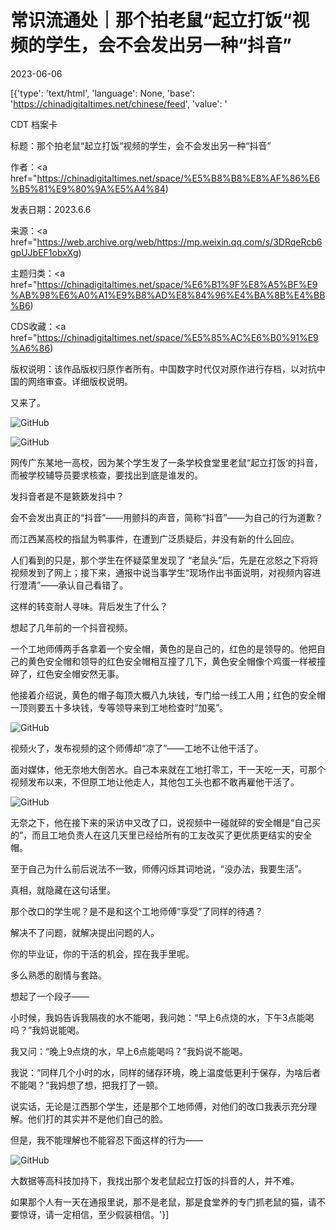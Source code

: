 # 常识流通处｜那个拍老鼠“起立打饭“视频的学生，会不会发出另一种“抖音”

2023-06-06

[{'type': 'text/html', 'language': None, 'base': 'https://chinadigitaltimes.net/chinese/feed', 'value': '

CDT 档案卡

标题：那个拍老鼠“起立打饭“视频的学生，会不会发出另一种“抖音”

作者：<a href="https://chinadigitaltimes.net/space/%E5%B8%B8%E8%AF%86%E6%B5%81%E9%80%9A%E5%A4%84)

发表日期：2023.6.6

来源：<a href="https://web.archive.org/web/https://mp.weixin.qq.com/s/3DRqeRcb6gpUJbEF1obxXg)

主题归类：<a href="https://chinadigitaltimes.net/space/%E6%B1%9F%E8%A5%BF%E9%AB%98%E6%A0%A1%E9%B8%AD%E8%84%96%E4%BA%8B%E4%BB%B6)

CDS收藏：<a href="https://chinadigitaltimes.net/space/%E5%85%AC%E6%B0%91%E9%A6%86)

版权说明：该作品版权归原作者所有。中国数字时代仅对原作进行存档，以对抗中国的网络审查。详细版权说明。





又来了。

![GitHub](https://chinadigitaltimes.net/chinese/files/2023/06/post-696889-647f35228e0d1.)

![GitHub](https://chinadigitaltimes.net/chinese/files/2023/06/post-696889-647f352386587.)

网传广东某地一高校，因为某个学生发了一条学校食堂里老鼠“起立打饭‘的抖音，而被学校辅导员要求核查，要找出到底是谁发的。

发抖音者是不是簌簌发抖中？

会不会发出真正的“抖音”——用颤抖的声音，简称“抖音”——为自己的行为道歉？

而江西某高校的指鼠为鸭事件，在遭到广泛质疑后，并没有新的什么回应。

人们看到的只是，那个学生在怀疑菜里发现了 “老鼠头”后，先是在忿怒之下将将视频发到了网上；接下来，通报中说当事学生“现场作出书面说明，对视频内容进行澄清”——承认自己看错了。

这样的转变耐人寻味。背后发生了什么？

想起了几年前的一个抖音视频。

一个工地师傅两手各拿着一个安全帽，黄色的是自己的，红色的是领导的。他把自己的黄色安全帽和领导的红色安全帽相互撞了几下，黄色安全帽像个鸡蛋一样被撞碎了，红色安全帽安然无事。

他接着介绍说，黄色的帽子每顶大概八九块钱，专门给一线工人用；红色的安全帽一顶则要五十多块钱，专等领导来到工地检查时“加冕”。

![GitHub](https://chinadigitaltimes.net/chinese/files/2023/06/post-696889-647f3525d0063.gif)

视频火了，发布视频的这个师傅却“凉了”——工地不让他干活了。

面对媒体，他无奈地大倒苦水。自己本来就在工地打零工，干一天吃一天，可那个视频发布以来，不但原工地让他走人，其他包工头也都不敢再雇他干活了。

![GitHub](https://chinadigitaltimes.net/chinese/files/2023/06/post-696889-647f352761c76.)

无奈之下，他在接下来的采访中又改了口，说视频中一碰就碎的安全帽是“自己买的”，而且工地负责人在这几天里已经给所有的工友改买了更优质更结实的安全帽。

至于自己为什么前后说法不一致，师傅闪烁其词地说，“没办法，我要生活”。

真相，就隐藏在这句话里。

那个改口的学生呢？是不是和这个工地师傅“享受”了同样的待遇？

解决不了问题，就解决提出问题的人。

你的毕业证，你的干活的机会，捏在我手里呢。

多么熟悉的剧情与套路。

想起了一个段子——

小时候，我妈告诉我隔夜的水不能喝，我问她：“早上6点烧的水，下午3点能喝吗？”我妈说能喝。

我又问：“晚上9点烧的水，早上6点能喝吗？”我妈说不能喝。

我说：“同样几个小时的水，同样的储存环境，晚上温度低更利于保存，为啥后者不能喝？”我妈想了想，把我打了一顿。

说实话，无论是江西那个学生，还是那个工地师傅，对他们的改口我表示充分理解。他们打的其实并不是他们自己的脸。

但是，我不能理解也不能容忍下面这样的行为——

![GitHub](https://chinadigitaltimes.net/chinese/files/2023/06/post-696889-647f3528f2065.)

大数据等高科技加持下，我找出那个发老鼠起立打饭的抖音的人，并不难。

如果那个人有一天在通报里说，那不是老鼠，那是食堂养的专门抓老鼠的猫，请不要惊讶，请一定相信，至少假装相信。'}]